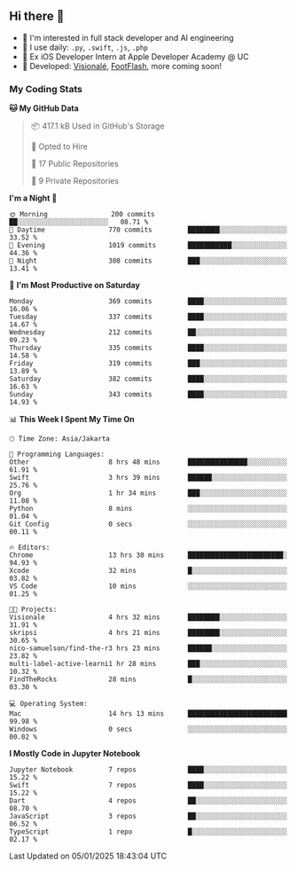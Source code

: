 ## Hi there 👋

- 🤖 I'm interested in full stack developer and AI engineering
- 🌱 I use daily: `.py`, `.swift`, `.js`, `.php`
- 🍎 Ex iOS Developer Intern at Apple Developer Academy @ UC
- 🔨 Developed: [Visionalé](https://apps.apple.com/id/app/visional%C3%A9/id6737191146), [FootFlash](https://apps.apple.com/id/app/footflash/id6550905078), more coming soon!

### My Coding Stats

<!--START_SECTION:waka-->
**🐱 My GitHub Data** 

> 📦 417.1 kB Used in GitHub's Storage 
 > 
> 💼 Opted to Hire
 > 
> 📜 17 Public Repositories 
 > 
> 🔑 9 Private Repositories 
 > 
**I'm a Night 🦉** 

```text
🌞 Morning                200 commits         ██░░░░░░░░░░░░░░░░░░░░░░░   08.71 % 
🌆 Daytime                770 commits         ████████░░░░░░░░░░░░░░░░░   33.52 % 
🌃 Evening                1019 commits        ███████████░░░░░░░░░░░░░░   44.36 % 
🌙 Night                  308 commits         ███░░░░░░░░░░░░░░░░░░░░░░   13.41 % 
```
📅 **I'm Most Productive on Saturday** 

```text
Monday                   369 commits         ████░░░░░░░░░░░░░░░░░░░░░   16.06 % 
Tuesday                  337 commits         ████░░░░░░░░░░░░░░░░░░░░░   14.67 % 
Wednesday                212 commits         ██░░░░░░░░░░░░░░░░░░░░░░░   09.23 % 
Thursday                 335 commits         ████░░░░░░░░░░░░░░░░░░░░░   14.58 % 
Friday                   319 commits         ███░░░░░░░░░░░░░░░░░░░░░░   13.89 % 
Saturday                 382 commits         ████░░░░░░░░░░░░░░░░░░░░░   16.63 % 
Sunday                   343 commits         ████░░░░░░░░░░░░░░░░░░░░░   14.93 % 
```


📊 **This Week I Spent My Time On** 

```text
🕑︎ Time Zone: Asia/Jakarta

💬 Programming Languages: 
Other                    8 hrs 48 mins       ███████████████░░░░░░░░░░   61.91 % 
Swift                    3 hrs 39 mins       ██████░░░░░░░░░░░░░░░░░░░   25.76 % 
Org                      1 hr 34 mins        ███░░░░░░░░░░░░░░░░░░░░░░   11.08 % 
Python                   8 mins              ░░░░░░░░░░░░░░░░░░░░░░░░░   01.04 % 
Git Config               0 secs              ░░░░░░░░░░░░░░░░░░░░░░░░░   00.11 % 

🔥 Editors: 
Chrome                   13 hrs 30 mins      ████████████████████████░   94.93 % 
Xcode                    32 mins             █░░░░░░░░░░░░░░░░░░░░░░░░   03.82 % 
VS Code                  10 mins             ░░░░░░░░░░░░░░░░░░░░░░░░░   01.25 % 

🐱‍💻 Projects: 
Visionale                4 hrs 32 mins       ████████░░░░░░░░░░░░░░░░░   31.91 % 
skripsi                  4 hrs 21 mins       ████████░░░░░░░░░░░░░░░░░   30.65 % 
nico-samuelson/find-the-r3 hrs 23 mins       ██████░░░░░░░░░░░░░░░░░░░   23.82 % 
multi-label-active-learni1 hr 28 mins        ███░░░░░░░░░░░░░░░░░░░░░░   10.32 % 
FindTheRocks             28 mins             █░░░░░░░░░░░░░░░░░░░░░░░░   03.30 % 

💻 Operating System: 
Mac                      14 hrs 13 mins      █████████████████████████   99.98 % 
Windows                  0 secs              ░░░░░░░░░░░░░░░░░░░░░░░░░   00.02 % 
```

**I Mostly Code in Jupyter Notebook** 

```text
Jupyter Notebook         7 repos             ████░░░░░░░░░░░░░░░░░░░░░   15.22 % 
Swift                    7 repos             ████░░░░░░░░░░░░░░░░░░░░░   15.22 % 
Dart                     4 repos             ██░░░░░░░░░░░░░░░░░░░░░░░   08.70 % 
JavaScript               3 repos             ██░░░░░░░░░░░░░░░░░░░░░░░   06.52 % 
TypeScript               1 repo              █░░░░░░░░░░░░░░░░░░░░░░░░   02.17 % 
```




 Last Updated on 05/01/2025 18:43:04 UTC
<!--END_SECTION:waka-->

<!--
**nico-samuelson/nico-samuelson** is a ✨ _special_ ✨ repository because its `README.md` (this file) appears on your GitHub profile.

Here are some ideas to get you started:

- 🔭 I’m currently working on ...
- 🌱 I’m currently learning ...
- 👯 I’m looking to collaborate on ...
- 🤔 I’m looking for help with ...
- 💬 Ask me about ...
- 📫 How to reach me: ...
- 😄 Pronouns: ...
- ⚡ Fun fact: ...
-->
